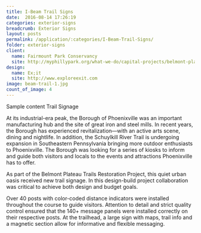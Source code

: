 ```yaml
---
title: I-Beam Trail Signs
date:  2016-08-14 17:26:19
categories: exterior-signs
breadcrumb: Exterior Signs
layout: posts
permalink: /application/:categories/I-Beam-Trail-Signs/
folder: exterior-signs
client:
  name: Fairmount Park Conservancy
  site: http://myphillypark.org/what-we-do/capital-projects/belmont-plateau
design: 
  name: Ex;it
  site: http://www.exploreexit.com
image: beam-trail-1.jpg
count_of_image: 4
---
```


<div class="col-xs-12 col-sm-12 col-md-12 col-lg-12">
Sample content Trail Signage
  <p class="application-item__content application-item__content--top">
    At its industrial-era peak, the Borough of Phoenixville was an important manufacturing hub and the site of great iron and steel mills. In recent years, the Borough has experienced revitalization—with an active arts scene, dining and nightlife. In addition, the Schuylkill River Trail is undergoing expansion in Southeastern Pennsylvania bringing more outdoor enthusiasts to Phoenixville. The Borough was looking for a series of kiosks to inform and guide both visitors and locals to the events and attractions Phoenixville has to offer.
  </p>
  <div class="fotorama application-item__slider" data-nav="thumbs" data-thumbheight="109" border-width="3">
    <a {{ href | img : "fotorama/beam-trail-1.jpg" }}></a>
    <a {{ href | img : "fotorama/beam-trail-2.jpg" }}></a>
    <a {{ href | img : "fotorama/beam-trail-3.jpg" }}></a>
    <a {{ href | img : "fotorama/beam-trail-4.jpg" }}></a>
  </div>
  <div class="visible-xs application-item__icon-slider">
      <i class="icon-swipe"></i>
    </div>
  <p class="application-item__content application-item__content--bottom">
    As part of the Belmont Plateau Trails Restoration Project, this quiet urban oasis received new trail signage. In this design-build project collaboration was critical to achieve both design and budget goals.
  </p>
  <p class="application-item__content application-item__content--bottom">
    Over 40 posts with color-coded distance indicators were installed throughout the course to guide visitors. Attention to detail and strict quality control ensured that the 140+ message panels were installed correctly on their respective posts. At the trailhead, a large sign with maps, trail info and a magnetic section allow for informative and flexible messaging.
  </p>
</div>